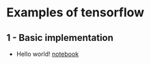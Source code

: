 # Examples of tensorflow
## 1 - Basic implementation
+ Hello world! [notebook](https://github.com/suzyi/tensorflow/blob/master/test.ipynb)

